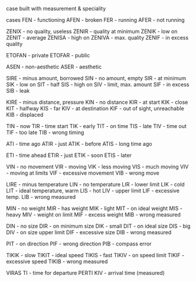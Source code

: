 case built with measurement & speciality

cases
FEN - functioning
AFEN - broken
FER - running
AFER - not running

ZENIX - no quality, useless
ZENIR - quality at minimum
ZENIK - low on
ZENIT - average
ZENISA - high on
ZENIVA - max. quality
ZENIF - in excess quality

ETOFAN - private
ETOFAR - public

ASEN - non-aesthetic
ASER - aesthetic

SIRE - minus amount, borrowed
SIN - no amount, empty
SIR - at minimum
SIK - low on
SIT - half
SIS - high on
SIV - limit, max. amount
SIF - in excess
SIB - leak

KIRE - minus distance, pressure
KIN - no distance
KIR - at start
KIK - close
KIT - halfway
KIS - far
KIV - at destination
KIF - out of sight, unreachable 
KIB - displaced

TIN - now
TIR - time start
TIK - early
TIT - on time
TIS - late
TIV - time out
TIF - too late
TIB - wrong timing

ATI - time ago
ATIR - just
ATIK - before
ATIS - long time ago

ETI - time ahead
ETIR - just
ETIK - soon
ETIS - later

VIN - no movement
VIR - moving
VIK - less moving
VIS - much moving
VIV - moving at limits
VIF - excessive movement
VIB - wrong move

LIRE - minus temperature
LIN - no temperature 
LIR - lower limit
LIK - cold
LIT - ideal temperature, warm
LIS - hot
LIV - upper limit
LIF - excessive temp.
LIB - wrong measured 

MIN - no weight
MIR - has weight
MIK - light
MIT - on ideal weight
MIS - heavy
MIV - weight on limit
MIF - excess weight
MIB - wrong measured 

DIN - no size
DIR - on minimum size
DIK - small
DIT - on ideal size
DIS - big
DIV - on size upper limit
DIF - excessive size
DIB - wrong measured 

PIT - on direction
PIF - wrong direction 
PIB - compass error

TIKIK - slow
TIKIT - ideal speed
TIKIS - fast
TIKIV - on speed limit
TIKIF - excessive speed
TIKIB - wrong measured

VIRAS TI - time for departure
PERTI KIV - arrival time (measured)
